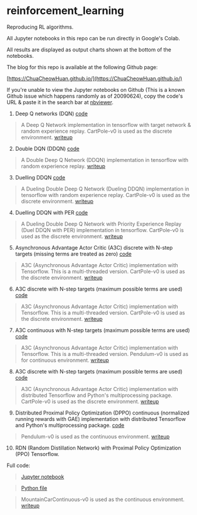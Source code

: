 # reinforcement_learning

Reproducing RL algorithms.

All Jupyter notebooks in this repo can be run directly in Google's Colab.

All results are displayed as output charts shown at the bottom of the notebooks.

The blog for this repo is available at the following Github page:

[https://ChuaCheowHuan.github.io/](https://ChuaCheowHuan.github.io/)

If you're unable to view the Jupyter notebooks on Github
(This is a known Github issue which happens randomly as of 20090624),
copy the code's URL & paste it in the search bar at [nbviewer](https://nbviewer.jupyter.org/).

1) Deep Q networks (DQN) [code](https://github.com/ChuaCheowHuan/reinforcement_learning/blob/master/DQN_variants/DQN/DQN_cartpole.ipynb)

>A Deep Q Network implementation in tensorflow with target network & random
experience replay. CartPole-v0 is used as the discrete environment. [writeup](https://chuacheowhuan.github.io/DQN/)

2) Double DQN (DDQN) [code](https://github.com/ChuaCheowHuan/reinforcement_learning/blob/master/DQN_variants/DDQN/double_DQN_cartpole.ipynb)

>A Double Deep Q Network (DDQN) implementation in tensorflow with random
experience replay. [writeup](https://chuacheowhuan.github.io/DDQN/)

3) Duelling DDQN [code](https://github.com/ChuaCheowHuan/reinforcement_learning/blob/master/DQN_variants/duel_DDQN/duelling_DDQN_cartpole.ipynb)

>A Dueling Double Deep Q Network (Dueling DDQN) implementation in tensorflow
with random experience replay. CartPole-v0 is used as the discrete environment. [writeup](https://chuacheowhuan.github.io/Duel_DDQN/)

4) Duelling DDQN with PER [code](https://github.com/ChuaCheowHuan/reinforcement_learning/blob/master/DQN_variants/duel_DDQN_PER/duelling_DDQN_PER_cartpole.ipynb)

>A Dueling Double Deep Q Network with Priority Experience Replay
(Duel DDQN with PER) implementation in tensorflow. CartPole-v0 is used as the
discrete environment. [writeup](https://chuacheowhuan.github.io/Duel_DDQN_with_PER/)

5) Asynchronous Advantage Actor Critic (A3C) discrete with N-step targets (missing terms are treated as zero) [code](https://github.com/ChuaCheowHuan/reinforcement_learning/blob/master/A3C/A3C_disc_miss.ipynb)

>A3C (Asynchronous Advantage Actor Critic) implementation with
Tensorflow. This is a multi-threaded version. CartPole-v0 is used as the
discrete environment. [writeup](https://chuacheowhuan.github.io/A3C_disc_thread_nStep/)

6) A3C discrete with N-step targets (maximum possible terms are used) [code](https://github.com/ChuaCheowHuan/reinforcement_learning/blob/master/A3C/A3C_disc_max.ipynb)

>A3C (Asynchronous Advantage Actor Critic) implementation with
Tensorflow. This is a multi-threaded version. CartPole-v0 is used as the
discrete environment. [writeup](https://chuacheowhuan.github.io/A3C_disc_thread_nStep/)

7) A3C continuous with N-step targets (maximum possible terms are used) [code](https://github.com/ChuaCheowHuan/reinforcement_learning/blob/master/A3C/A3C_cont_max.ipynb)

>A3C (Asynchronous Advantage Actor Critic) implementation with
Tensorflow. This is a multi-threaded version. Pendulum-v0 is used as for
continuous environment. [writeup](https://chuacheowhuan.github.io/A3C_cont_thread_nStep/)

8) A3C discrete with N-step targets (maximum possible terms are used) [code](https://github.com/ChuaCheowHuan/reinforcement_learning/blob/master/A3C/A3C_disc_max_dist.ipynb)

>A3C (Asynchronous Advantage Actor Critic) implementation with
distributed Tensorflow and Python's multiprocessing package.
CartPole-v0 is used as the discrete environment. [writeup](https://chuacheowhuan.github.io/A3C_dist_tf/)

9) Distributed Proximal Policy Optimization (DPPO) continuous (normalized running rewards with GAE) implementation with distributed Tensorflow and Python's multiprocessing package. [code](https://github.com/ChuaCheowHuan/reinforcement_learning/blob/master/DPPO/DPPO_cont_GAE_dist_GPU.ipynb)

>Pendulum-v0 is used as the continuous environment. [writeup](https://chuacheowhuan.github.io/DPPO_dist_tf/)

10) RDN (Random Distillation Network) with Proximal Policy Optimization (PPO) Tensorflow.

Full code:

>[Jupyter notebook](https://github.com/ChuaCheowHuan/reinforcement_learning/blob/master/RDN_PPO/RDN_PPO_cont_ftr_nsn_mtCar_php.ipynb)

>[Python file](https://github.com/ChuaCheowHuan/reinforcement_learning/blob/master/RDN_PPO/RDN_PPO_cont_ftr_nsn_mtcar_php.py)

>MountainCarContinuous-v0 is used as the continuous environment. [writeup](https://chuacheowhuan.github.io/RDN/)

